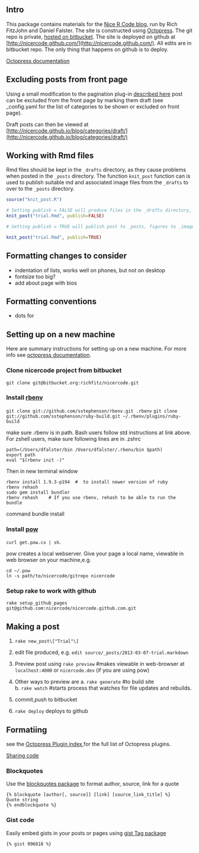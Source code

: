 ## Intro

This package contains materials for the [Nice R Code 
blog](http://nicercode.github.com/), run by Rich FitzJohn and Daniel Falster. 
The site is constructed using [Octopress](http://octopress.org/). The git repo 
is private, [hosted on bitbucket](https://bitbucket.org/richfitz/nicercode). 
The site is deployed on github at 
[http://nicercode.github.com/](http://nicercode.github.com/). All edits are in 
bitbucket repo. The only thing that happens on github is to deploy. 

[Octopress documentation](http://octopress.org/docs/) 

## Excluding posts from front page

Using a small modification to the pagination plug-in [described here](arshad.github.io/blog/2012/05/10/recipe-hiding-posts-from-the-octopress-front-page/) post can be excluded from the front page by marking them draft (see _config.yaml for the list of categories to be shown or excluded on front page).

Draft posts can then be viewed at [http://nicercode.github.io/blog/categories/draft/](http://nicercode.github.io/blog/categories/draft/)

## Working with Rmd files

Rmd files should be kept in the `_drafts` directory, as they cause problems when posted in the `_posts` directory.  The function `knit_post` function can is used to publish suitable md and associated image files from the `_drafts` to over to the `_posts` directory. 

```r
source("knit_post.R")

# Setting publish = FALSE will produce files in the _drafts directory, for review 
knit_post("trial.Rmd", publish=FALSE)

# Setting publish = TRUE will publish post to _posts, figures to _images and delete corresponding files from the drafts directory

knit_post("trial.Rmd", publish=TRUE)
```

## Formatting changes to consider

- indentation of lists, works well on phones, but not on desktop
- fontsize too big?
- add about page with bios

## Formatting conventions

- dots for 

## Setting up on a new machine ##

Here are summary instructions for setting up on a new machine. For more info 
see [octopress documentation](http://octopress.org/docs/setup/).

### Clone nicercode project from bitbucket ###
`git clone git@bitbucket.org:richfitz/nicercode.git`

### Install [rbenv](http://octopress.org/docs/setup/rbenv/) ###

`git clone git://github.com/sstephenson/rbenv.git .rbenv`
`git clone git://github.com/sstephenson/ruby-build.git ~/.rbenv/plugins/ruby-build`

make sure .rbenv is in path. Bash users follow std instructions at link above. 
For zshell users, make sure following lines are in .zshrc 

    path=(/Users/dfalster/bin /Users/dfalster/.rbenv/bin $path)
    export path
    eval "$(rbenv init -)" 

Then in new terminal window

    rbenv install 1.9.3-p194  #  to install newer version of ruby
    rbenv rehash
    sudo gem install bundler
    rbenv rehash    # If you use rbenv, rehash to be able to run the bundle 
command
    bundle install

### Install [pow](http://pow.cx/) ###
`curl get.pow.cx | sh`. 

pow creates a local webserver.  Give your page a local name, viewable in web 
browser on your machine,e.g. 

    cd ~/.pow
    ln -s path/to/nicercode/gitrepo nicercode

### Setup rake to work with github ###
    rake setup_github_pages 
    git@github.com:nicercode/nicercode.github.com.git



## Making a post ##
1. `rake new_post\["Trial"\]`
2. edit file produced, e.g. `edit source/_posts/2013-03-07-trial.markdown`
3. Preview post using `rake preview` #makes viewable in web-browser at 
`localhost:4000` or `nicercode.dev` (if you are using pow)
4. Other ways to preview are 
	a. `rake generate` #to build site  
	b. `rake watch` #starts process that watches for file updates and 
rebuilds. 

4. commit,push to bitbucket
5. `rake deploy` deploys to github

## Formatiing 

see the [Octopress Plugin index ](http://octopress.org/docs/plugins/) for the full list of Octopress plugins.

[Sharing code](http://octopress.org/docs/blogging/code/)
 
### Blockquotes

Use the [blockquotes package](http://octopress.org/docs/plugins/blockquote/) to format author, source, link for a quote

```
{% blockquote [author[, source]] [link] [source_link_title] %}
Quote string
{% endblockquote %}
```


### Gist code

Easily embed gists in your posts or pages using [gist Tag package](http://octopress.org/docs/plugins/gist-tag/)

```
{% gist 996818 %}
```
